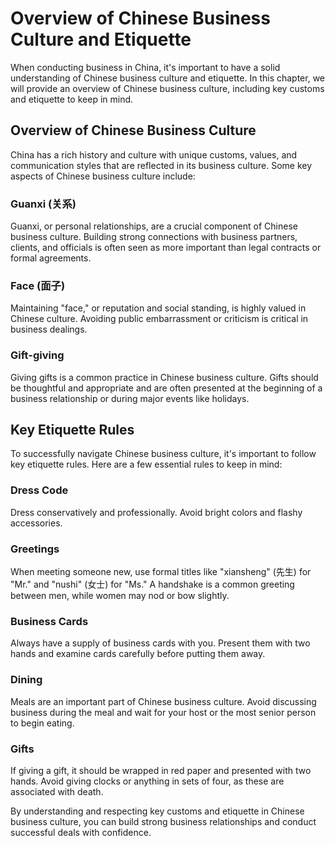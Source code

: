 Overview of Chinese Business Culture and Etiquette
=========================================================================================================

When conducting business in China, it's important to have a solid understanding of Chinese business culture and etiquette. In this chapter, we will provide an overview of Chinese business culture, including key customs and etiquette to keep in mind.

Overview of Chinese Business Culture
------------------------------------

China has a rich history and culture with unique customs, values, and communication styles that are reflected in its business culture. Some key aspects of Chinese business culture include:

### Guanxi (关系)

Guanxi, or personal relationships, are a crucial component of Chinese business culture. Building strong connections with business partners, clients, and officials is often seen as more important than legal contracts or formal agreements.

### Face (面子)

Maintaining "face," or reputation and social standing, is highly valued in Chinese culture. Avoiding public embarrassment or criticism is critical in business dealings.

### Gift-giving

Giving gifts is a common practice in Chinese business culture. Gifts should be thoughtful and appropriate and are often presented at the beginning of a business relationship or during major events like holidays.

Key Etiquette Rules
-------------------

To successfully navigate Chinese business culture, it's important to follow key etiquette rules. Here are a few essential rules to keep in mind:

### Dress Code

Dress conservatively and professionally. Avoid bright colors and flashy accessories.

### Greetings

When meeting someone new, use formal titles like "xiansheng" (先生) for "Mr." and "nushi" (女士) for "Ms." A handshake is a common greeting between men, while women may nod or bow slightly.

### Business Cards

Always have a supply of business cards with you. Present them with two hands and examine cards carefully before putting them away.

### Dining

Meals are an important part of Chinese business culture. Avoid discussing business during the meal and wait for your host or the most senior person to begin eating.

### Gifts

If giving a gift, it should be wrapped in red paper and presented with two hands. Avoid giving clocks or anything in sets of four, as these are associated with death.

By understanding and respecting key customs and etiquette in Chinese business culture, you can build strong business relationships and conduct successful deals with confidence.
